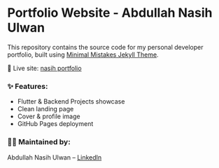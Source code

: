 # Portfolio Website - Abdullah Nasih Ulwan

This repository contains the source code for my personal developer portfolio, built using [Minimal Mistakes Jekyll Theme](https://mmistakes.github.io/minimal-mistakes/).

📍 Live site: [nasih portfolio](https://nasih12.github.io/nasih-portfolio)

### ✨ Features:
- Flutter & Backend Projects showcase
- Clean landing page
- Cover & profile image
- GitHub Pages deployment

### 👨‍💻 Maintained by:
Abdullah Nasih Ulwan – [LinkedIn](https://linkedin.com/in/nasih1204)
